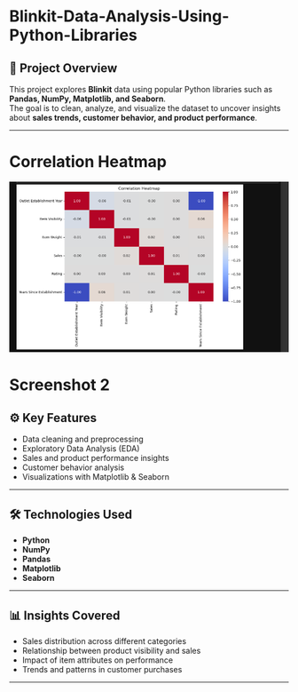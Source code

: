 # Blinkit-Data-Analysis-Using-Python-Libraries

## 📌 Project Overview  
This project explores **Blinkit** data using popular Python libraries such as **Pandas, NumPy, Matplotlib, and Seaborn**.  
The goal is to clean, analyze, and visualize the dataset to uncover insights about **sales trends, customer behavior, and product performance**.  

---

# Correlation Heatmap
![Correlation Heatmap](https://github.com/Jayesh-dev-glitch/Blinkit-Data-Analysis-Using-Python-Libraries/blob/main/Correlation%20Heatmap.png)
# Screenshot 2

## ⚙️ Key Features  
- Data cleaning and preprocessing  
- Exploratory Data Analysis (EDA)  
- Sales and product performance insights  
- Customer behavior analysis  
- Visualizations with Matplotlib & Seaborn  

---

## 🛠️ Technologies Used  
- **Python**  
- **NumPy**  
- **Pandas**  
- **Matplotlib**  
- **Seaborn**  

---

## 📊 Insights Covered  
- Sales distribution across different categories  
- Relationship between product visibility and sales  
- Impact of item attributes on performance  
- Trends and patterns in customer purchases  

---

